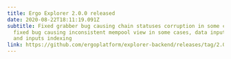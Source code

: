 ```yaml
---
title: Ergo Explorer 2.0.0 released
date: 2020-08-22T18:11:19.091Z
subtitle: Fixed grabber bug causing chain statuses corruption in some cases,
  fixed bug causing inconsistent mempool view in some cases, data inputs support
  and inputs indexing
link: https://github.com/ergoplatform/explorer-backend/releases/tag/2.0.0
---
```


